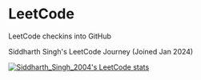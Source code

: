 # LeetCode
LeetCode checkins into GitHub

Siddharth Singh's LeetCode Journey (Joined Jan 2024)

[![Siddharth_Singh_2004's LeetCode stats](https://leetcode-stats-six.vercel.app/?username=Siddharth_Singh_2004&theme=dark)](https://github.com/KnlnKS/leetcode-stats)
